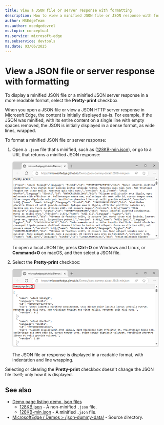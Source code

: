```yaml
---
title: View a JSON file or server response with formatting
description: How to view a minified JSON file or JSON response with formatting for readability, in Microsoft Edge.
author: MSEdgeTeam
ms.author: msedgedevrel
ms.topic: conceptual
ms.service: microsoft-edge
ms.subservice: devtools
ms.date: 03/05/2025
---
```

# View a JSON file or server response with formatting

To display a minified JSON file or a minified JSON server response in a more readable format, select the **Pretty-print** checkbox.

When you open a JSON file or view a JSON HTTP server response in Microsoft Edge, the content is initially displayed as-is.  For example, if the JSON was minified, with its entire content on a single line with empty spaces removed, the JSON is initially displayed in a dense format, as wide lines, wrapped.


To format a minified JSON file or server response:

1. Open a `.json` file that's minified, such as ([128KB-min.json](https://microsoftedge.github.io/Demos/json-dummy-data/128KB-min.json)), or go to a URL that returns a minified JSON response:

   ![A .json file that's minified, initially opened in Edge](./json-viewer-images/minified-json-file-as-is.png)

   To open a local JSON file, press **Ctrl+O** on Windows and Linux, or **Command+O** on macOS, and then select a JSON file.

1. Select the **Pretty-print** checkbox:

   ![A .json file that's minified, viewed with Pretty-print selected](./json-viewer-images/minified-json-file-pretty-printed.png)

   The JSON file or response is displayed in a readable format, with indentation and line wrapping.

Selecting or clearing the **Pretty-print** checkbox doesn't change the JSON file itself; only how it is displayed.


<!-- ====================================================================== -->
## See also

* [Demo page listing demo .json files](https://microsoftedge.github.io/Demos/json-dummy-data/)
   * [128KB.json](https://microsoftedge.github.io/Demos/json-dummy-data/128KB.json) - A non-minified `.json` file.
   * [128KB-min.json](https://microsoftedge.github.io/Demos/json-dummy-data/128KB-min.json) - A minified `.json` file.
* [MicrosoftEdge / Demos > /json-dummy-data/](https://github.com/MicrosoftEdge/Demos/tree/main/json-dummy-data) - Source directory.
